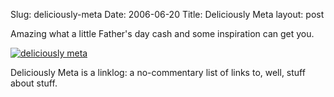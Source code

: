 Slug: deliciously-meta
Date: 2006-06-20
Title: Deliciously Meta
layout: post

Amazing what a little Father&#39;s day cash and some inspiration can get you.

<a href="http://deliciouslymeta.com/"><img alt="deliciously meta" src="https://deliciouslymeta.com/mt/mt-static/uploads/themes/dm_com/images/dm_com_logo.png" /></a>

Deliciously Meta is a linklog: a no-commentary list of links to, well, stuff about stuff.
